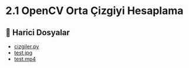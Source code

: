 # 2.1 OpenCV Orta Çizgiyi Hesaplama

<!--Index-->

## 📂 Harici Dosyalar

- [cizgiler.py](./cizgiler.py)
- [test.jpg](./test.jpg)
- [test.mp4](./test.mp4)

<!--Index-->
